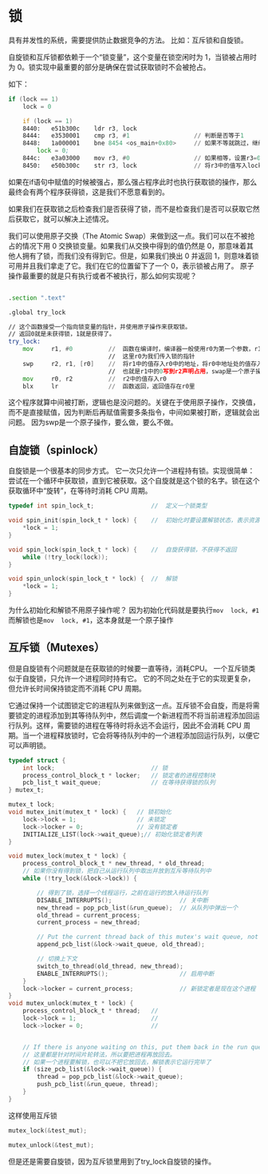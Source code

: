 # 锁

具有并发性的系统，需要提供防止数据竞争的方法。
比如：互斥锁和自旋锁。

自旋锁和互斥锁都依赖于一个“锁变量”，这个变量在锁空闲时为 1，当锁被占用时为 0。锁实现中最重要的部分是确保在尝试获取锁时不会被抢占。

如下：
```C
if (lock == 1)
    lock = 0
```
```asm
    if (lock == 1)
    8440:	e51b300c 	ldr	r3, lock
    8444:	e3530001 	cmp	r3, #1                  // 判断是否等于1
    8448:	1a000001 	bne	8454 <os_main+0x80>     // 如果不等就跳过，继续执行
        lock = 0;
    844c:	e3a03000 	mov	r3, #0                  // 如果相等，设置r3=0
    8450:	e50b300c 	str	r3, lock                // 将r3中的值写入lock变量
```
如果在if语句中赋值的时候被强占，那么强占程序此时也执行获取锁的操作，那么最终会有两个程序获得锁，这是我们不愿意看到的。

如果我们在获取锁之后检查我们是否获得了锁，而不是检查我们是否可以获取它然后获取它，就可以解决上述情况。

我们可以使用原子交换（The Atomic Swap）来做到这一点。我们可以在不被抢占的情况下用 0 交换锁变量。如果我们从交换中得到的值仍然是 0，那意味着其他人拥有了锁，而我们没有得到它。但是，如果我们换出 0 并返回 1，则意味着锁可用并且我们拿走了它。我们在它的位置留下了一个 0，表示锁被占用了。
原子操作最重要的就是只有执行或者不被执行，那么如何实现呢？
```asm

.section ".text"

.global try_lock

// 这个函数接受一个指向锁变量的指针，并使用原子操作来获取锁。
// 返回0就是未获得锁，1就是获得了。
try_lock:
    mov     r1, #0          //  函数在编译时，编译器一般使用r0为第一个参数，r1为第二参数，r3为第三个参数
                            //  这里r0为我们传入锁的指针
    swp     r2, r1, [r0]    //  将r1中的值存入r0中的地址，将r0中地址处的值存入r2中
                            //  也就是r1中的0写到r2声明占用，swap是一个原子操作
    mov     r0, r2          //  r2中的值存入r0
    blx     lr              //  函数返回，返回值存在r0里
```
这个程序就算中间被打断，逻辑也是没问题的。关键在于使用原子操作，交换值，而不是直接赋值，因为判断后再赋值需要多条指令，中间如果被打断，逻辑就会出问题。
因为swp是一个原子操作，要么做，要么不做。

## 自旋锁（spinlock）
自旋锁是一个很基本的同步方式。
它一次只允许一个进程持有锁。实现很简单：尝试在一个循环中获取锁，直到它被获取。这个自旋就是这个锁的名字。锁在这个获取循环中“旋转”，在等待时消耗 CPU 周期。

```C
typedef int spin_lock_t;                //  定义一个锁类型

void spin_init(spin_lock_t * lock) {    //  初始化时要设置解锁状态，表示资源未被占用    
    *lock = 1;
}

void spin_lock(spin_lock_t * lock) {    //  自旋获得锁，不获得不返回
    while (!try_lock(lock));
}

void spin_unlock(spin_lock_t * lock) {  //  解锁
    *lock = 1;
}
```
为什么初始化和解锁不用原子操作呢？
因为初始化代码就是要执行```mov  lock, #1```
而解锁也是```mov  lock, #1```，这本身就是一个原子操作

## 互斥锁（Mutexes）
但是自旋锁有个问题就是在获取锁的时候要一直等待，消耗CPU。
一个互斥锁类似于自旋锁，只允许一个进程同时持有它。
它的不同之处在于它的实现更复杂，但允许长时间保持锁定而不消耗 CPU 周期。

它通过保持一个试图锁定它的进程队列来做到这一点。互斥锁不会自旋，而是将需要锁定的进程添加到其等待队列中，然后调度一个新进程而不将当前进程添加回运行队列。这样，需要锁的进程在等待时将永远不会运行，因此不会消耗 CPU 周期。当一个进程释放锁时，它会将等待队列中的一个进程添加回运行队列，以便它可以声明锁。

```C
typedef struct {
    int lock;                           // 锁
    process_control_block_t * locker;   // 锁定者的进程控制块
    pcb_list_t wait_queue;              // 在等待获得锁的队列
} mutex_t;

mutex_t lock;
void mutex_init(mutex_t * lock) {   // 锁初始化
    lock->lock = 1;                 // 未锁定
    lock->locker = 0;               // 没有锁定者
    INITIALIZE_LIST(lock->wait_queue);// 初始化锁定者列表
}

void mutex_lock(mutex_t * lock) {
    process_control_block_t * new_thread, * old_thread;
    // 如果你没有得到锁，把自己从运行队列中取出并放到互斥等待队列中
    while (!try_lock(&lock->lock)) {

        // 得到了锁，选择一个线程运行，之前在运行的放入待运行队列
        DISABLE_INTERRUPTS();                   // 关中断
        new_thread = pop_pcb_list(&run_queue);  // 从队列中弹出一个
        old_thread = current_process;           
        current_process = new_thread;

        // Put the current thread back of this mutex's wait queue, not on the run queue
        append_pcb_list(&lock->wait_queue, old_thread);

        // 切换上下文
        switch_to_thread(old_thread, new_thread);
        ENABLE_INTERRUPTS();                    // 启用中断
    }
    lock->locker = current_process;             // 新锁定者是现在这个进程
}
void mutex_unlock(mutex_t * lock) {
    process_control_block_t * thread;   //
    lock->lock = 1;                     //
    lock->locker = 0;                   //


    // If there is anyone waiting on this, put them back in the run queue
    // 这里都是针对时间片轮转法，所以要把进程再放回去。
    // 如果一个进程要解锁，也可以不把它放回去，解锁表示它运行完毕了
    if (size_pcb_list(&lock->wait_queue)) {
        thread = pop_pcb_list(&lock->wait_queue);  
        push_pcb_list(&run_queue, thread);
    }
}
```

这样使用互斥锁
```C
mutex_lock(&test_mut);

mutex_unlock(&test_mut);
```


但是还是需要自旋锁，因为互斥锁里用到了try_lock自旋锁的操作。